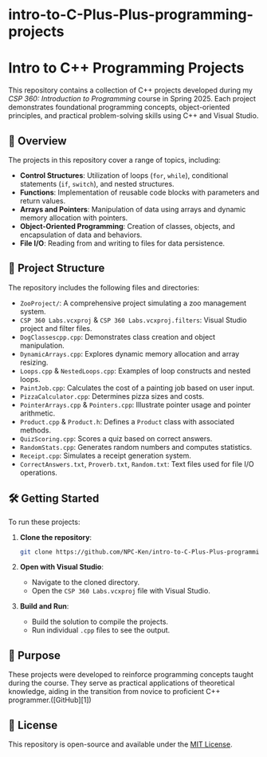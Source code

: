 # intro-to-C-Plus-Plus-programming-projects
# Intro to C++ Programming Projects

This repository contains a collection of C++ projects developed during my *CSP 360: Introduction to Programming* course in Spring 2025. Each project demonstrates foundational programming concepts, object-oriented principles, and practical problem-solving skills using C++ and Visual Studio.

## 🧠 Overview

The projects in this repository cover a range of topics, including:

* **Control Structures**: Utilization of loops (`for`, `while`), conditional statements (`if`, `switch`), and nested structures.
* **Functions**: Implementation of reusable code blocks with parameters and return values.
* **Arrays and Pointers**: Manipulation of data using arrays and dynamic memory allocation with pointers.
* **Object-Oriented Programming**: Creation of classes, objects, and encapsulation of data and behaviors.
* **File I/O**: Reading from and writing to files for data persistence.

## 📁 Project Structure

The repository includes the following files and directories:

* `ZooProject/`: A comprehensive project simulating a zoo management system.
* `CSP 360 Labs.vcxproj` & `CSP 360 Labs.vcxproj.filters`: Visual Studio project and filter files.
* `DogClassescpp.cpp`: Demonstrates class creation and object manipulation.
* `DynamicArrays.cpp`: Explores dynamic memory allocation and array resizing.
* `Loops.cpp` & `NestedLoops.cpp`: Examples of loop constructs and nested loops.
* `PaintJob.cpp`: Calculates the cost of a painting job based on user input.
* `PizzaCalculator.cpp`: Determines pizza sizes and costs.
* `PointerArrays.cpp` & `Pointers.cpp`: Illustrate pointer usage and pointer arithmetic.
* `Product.cpp` & `Product.h`: Defines a `Product` class with associated methods.
* `QuizScoring.cpp`: Scores a quiz based on correct answers.
* `RandomStats.cpp`: Generates random numbers and computes statistics.
* `Receipt.cpp`: Simulates a receipt generation system.
* `CorrectAnswers.txt`, `Proverb.txt`, `Random.txt`: Text files used for file I/O operations.

## 🛠️ Getting Started

To run these projects:

1. **Clone the repository**:

   ```bash
   git clone https://github.com/NPC-Ken/intro-to-C-Plus-Plus-programming-projects.git
   ```
2. **Open with Visual Studio**:

   * Navigate to the cloned directory.
   * Open the `CSP 360 Labs.vcxproj` file with Visual Studio.
3. **Build and Run**:

   * Build the solution to compile the projects.
   * Run individual `.cpp` files to see the output.

## 🎯 Purpose

These projects were developed to reinforce programming concepts taught during the course. They serve as practical applications of theoretical knowledge, aiding in the transition from novice to proficient C++ programmer.([GitHub][1])

## 📄 License

This repository is open-source and available under the [MIT License](LICENSE).


